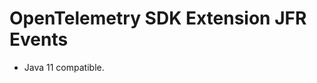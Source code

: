 OpenTelemetry SDK Extension JFR Events
======================================================

* Java 11 compatible.
